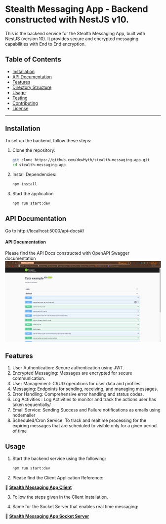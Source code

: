 # Stealth Messaging App - Backend constructed with NestJS v10.

This is the backend service for the Stealth Messaging App, built with NestJS (version 10). It provides secure and encrypted messaging capabilities with End to End encryption.

## Table of Contents

- [Installation](#installation)
- [API Documentation](#api-documentation)
- [Features](#features)
- [Directory Structure](#directory-structure)
- [Usage](#usage)
- [Testing](#testing)
- [Contributing](#contributing)
- [License](#license)

---

## Installation

To set up the backend, follow these steps:

1. Clone the repository:
   ```bash
   git clone https://github.com/dewMyth/stealth-messaging-app.git
   cd stealth-messaging-app
   ```
2. Install Dependencies:
   ```bash
   npm install
   ```
3. Start the application
   ```bash
   npm run start:dev
   ```

## API Documentation

Go to http://localhost:5000/api-docs#/

#### API Documentation

Please find the API Docs constructed with OpenAPI Swagger documentation
![API Documentation](./images/1.png)

## Features

1. User Authentication: Secure authentication using JWT.
2. Encrypted Messaging: Messages are encrypted for secure communication.
3. User Management: CRUD operations for user data and profiles.
4. Messaging: Endpoints for sending, receiving, and managing messages.
5. Error Handling: Comprehensive error handling and status codes.
6. Log Activities : Log Activities to monitor and track the actions user has taken sequentially/
7. Email Service: Sending Success and Failure notifications as emails using nodemailer
8. Scheduled/Cron Service: To track and realtime processing for the expiring messages that are scheduled to visible only for a given period of time

## Usage

1. Start the backend service using the following:

   ```bash
   npm run start:dev
   ```

2. Please find the Client Application Reference:

🔗 **[Stealth Messaging App Client](https://github.com/dewMyth/stealth-messaging-app-client)**

3. Follow the steps given in the Client Installation.

4. Same for the Socket Server that enables real time messaging:

🔗 **[Stealth Messaging App Socket Server](https://github.com/dewMyth/stealth-messaging-app-socket-server)**
